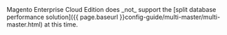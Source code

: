 <div class="bs-callout bs-callout-info" id="info" markdown="1">
Magento Enterprise Cloud Edition does _not_ support the [split database performance solution]({{ page.baseurl }}config-guide/multi-master/multi-master.html) at this time.
</div>
